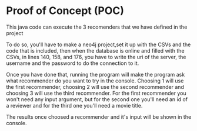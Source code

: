 # Proof of Concept (POC)

This java code can execute the 3 recomenders that we have defined in the project

To do so, you'll have to make a neo4j project,set it up with the CSVs and the code that is included,
then when the database is online and filled with the CSVs, in lines 140, 158, and 176, you have to write
the uri of the server, the username and the password to do the connection to it. 

Once you have done that, running the program will make the program ask what recommender do you want to
try in the console. Choosing 1 will use the first recommender, choosing 2 will use the second recommender
and choosing 3 will use the third recommender. For the first recommender you won't need any input argument,
but for the second one you'll need an id of a reviewer and for the third one you'll need a movie title.

The results once choosed a recommender and it's input will be shown in the console.
